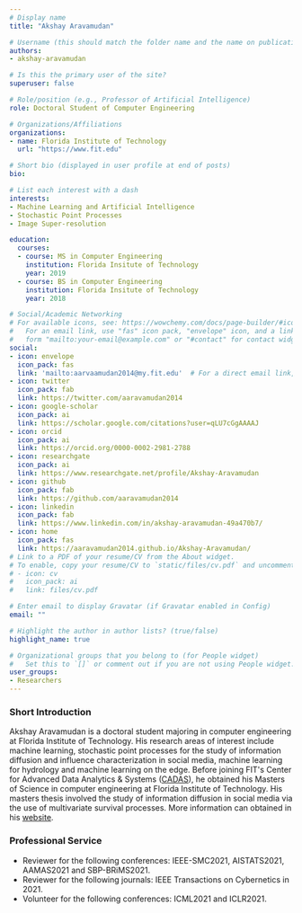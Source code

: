```yaml
---
# Display name
title: "Akshay Aravamudan"

# Username (this should match the folder name and the name on publications)
authors:
- akshay-aravamudan

# Is this the primary user of the site?
superuser: false

# Role/position (e.g., Professor of Artificial Intelligence)
role: Doctoral Student of Computer Engineering

# Organizations/Affiliations
organizations:
- name: Florida Institute of Technology
  url: "https://www.fit.edu"

# Short bio (displayed in user profile at end of posts)
bio: 

# List each interest with a dash
interests:
- Machine Learning and Artificial Intelligence
- Stochastic Point Processes
- Image Super-resolution

education:
  courses:
  - course: MS in Computer Engineering
    institution: Florida Insitute of Technology
    year: 2019
  - course: BS in Computer Engineering
    institution: Florida Insitute of Technology
    year: 2018

# Social/Academic Networking
# For available icons, see: https://wowchemy.com/docs/page-builder/#icons
#   For an email link, use "fas" icon pack, "envelope" icon, and a link in the
#   form "mailto:your-email@example.com" or "#contact" for contact widget.
social:
- icon: envelope
  icon_pack: fas
  link: 'mailto:aarvaamudan2014@my.fit.edu'  # For a direct email link, use "mailto:test@example.org".
- icon: twitter
  icon_pack: fab
  link: https://twitter.com/aaravamudan2014
- icon: google-scholar
  icon_pack: ai
  link: https://scholar.google.com/citations?user=qLU7cGgAAAAJ
- icon: orcid
  icon_pack: ai
  link: https://orcid.org/0000-0002-2981-2788
- icon: researchgate
  icon_pack: ai
  link: https://www.researchgate.net/profile/Akshay-Aravamudan
- icon: github
  icon_pack: fab
  link: https://github.com/aaravamudan2014
- icon: linkedin
  icon_pack: fab
  link: https://www.linkedin.com/in/akshay-aravamudan-49a470b7/
- icon: home
  icon_pack: fas
  link: https://aaravamudan2014.github.io/Akshay-Aravamudan/
# Link to a PDF of your resume/CV from the About widget.
# To enable, copy your resume/CV to `static/files/cv.pdf` and uncomment the lines below.
# - icon: cv
#   icon_pack: ai
#   link: files/cv.pdf

# Enter email to display Gravatar (if Gravatar enabled in Config)
email: ""

# Highlight the author in author lists? (true/false)
highlight_name: true

# Organizational groups that you belong to (for People widget)
#   Set this to `[]` or comment out if you are not using People widget.
user_groups:
- Researchers
---
```




### Short Introduction

Akshay Aravamudan is a doctoral student majoring in computer engineering at Florida Institute of Technology. His research areas of interest include machine learning, stochastic point processes for the study of information diffusion and influence characterization in social media, machine learning for hydrology and machine learning on the edge. Before joining  FIT's Center for Advanced Data Analytics & Systems ([CADAS](https://cadas.fit.edu)), he obtained his Masters of Science in computer engineering at Florida Institute of Technology. His masters thesis involved the study of information diffusion in social media via the use of multivariate survival processes. More information can obtained in his [website](https://aaravamudan2014.github.io/Akshay-Aravamudan/).

### Professional Service

 - Reviewer for the following conferences: IEEE-SMC2021, AISTATS2021, AAMAS2021 and SBP-BRiMS2021.
 - Reviewer for the following journals: IEEE Transactions on Cybernetics in 2021.
 - Volunteer for the following conferences: ICML2021 and ICLR2021.